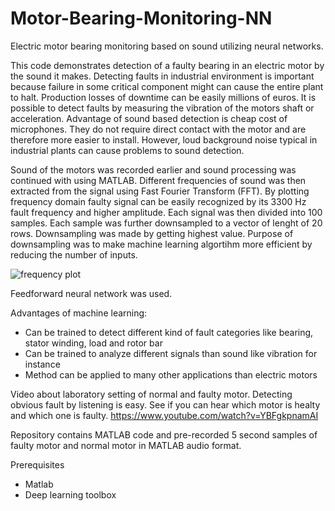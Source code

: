 # Motor-Bearing-Monitoring-NN
Electric motor bearing monitoring based on sound utilizing neural networks.

This code demonstrates detection of a faulty bearing in an electric motor by the sound it makes. Detecting faults in industrial environment is important because failure in some critical component might can cause the entire plant to halt. Production losses of downtime can be easily millions of euros. It is possible to detect faults by measuring the vibration of the motors shaft or acceleration. Advantage of sound based detection is cheap cost of microphones. They do not require direct contact with the motor and are therefore more easier to install. However, loud background noise typical in industrial plants can cause problems to sound detection.

Sound of the motors was recorded earlier and sound processing was continued with using MATLAB. Different frequencies of sound was then extracted from the signal using Fast Fourier Transform (FFT). By plotting frequency domain faulty signal can be easily recognized by its 3300 Hz fault frequency and higher amplitude. Each signal was then divided into 100 samples. Each sample was further downsampled to a vector of lenght of 20 rows. Downsampling was made by getting highest value. Purpose of downsampling was to make machine learning algortihm more efficient by reducing the number of inputs.

![frequency plot](https://user-images.githubusercontent.com/55585889/123843032-1931c000-d91a-11eb-96f7-75dc724c0ce7.png)

Feedforward neural network was used.

Advantages of machine learning:
- Can be trained to detect different kind of fault categories like bearing, stator winding, load and rotor bar
- Can be trained to analyze different signals than sound like vibration for instance
- Method can be applied to many other applications than electric motors 

Video about laboratory setting of normal and faulty motor. Detecting obvious fault by listening is easy. See if you can hear which motor is healty and which one is faulty.
https://www.youtube.com/watch?v=YBFgkpnamAI

Repository contains MATLAB code and pre-recorded 5 second samples of faulty motor and normal motor in MATLAB audio format.

Prerequisites
- Matlab
- Deep learning toolbox
